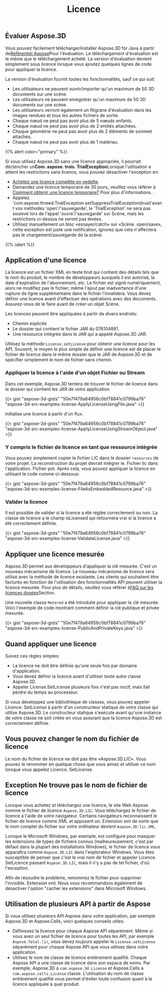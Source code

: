 ﻿---
title: Licence
type: docs
weight: 60
url: /fr/java/licensing/
description: Vous pouvez facilement télécharger/installer Aspose.3D for Java à partir du dépôt Aspose pour l'évaluation. Le téléchargement d'évaluation est le même que le téléchargement acheté. La version d'évaluation devient simplement sous licence lorsque vous ajoutez quelques lignes de code pour appliquer la licence.
---
## **Évaluer Aspose.3D**
Vous pouvez facilement télécharger/installer Aspose.3D for Java à partir de[Référentiel Aspose](https://releases.aspose.com/java/repo/com/aspose/aspose-3d/)Pour l'évaluation. Le téléchargement d'évaluation est le même que le téléchargement acheté. La version d'évaluation devient simplement sous licence lorsque vous ajoutez quelques lignes de code pour appliquer la licence.

La version d'évaluation fournit toutes les fonctionnalités, sauf ce qui suit:

- Les utilisateurs ne peuvent ouvrir/importer qu'un maximum de 50 3D documents sur une scène.
- Les utilisateurs ne peuvent enregistrer qu'un maximum de 50 3D documents sur une scène.
- Les utilisateurs verront également un filigrane d'évaluation dans les images rendues et tous les autres fichiers de sortie.
- Chaque nœud ne peut pas avoir plus de 5 nœuds enfants.
- Chaque nœud ne peut pas avoir plus de 2 entités attachées.
- Chaque géométrie ne peut pas avoir plus de 2 éléments de sommet attachés.
- Chaque nœud ne peut pas avoir plus de 1 matériau.

{{% alert color="primary" %}} 

Si vous utilisez Aspose.3D sans une licence appropriée, il pourrait déclencher un**Com. aspose. trois. TrialException**Lorsque l'utilisation a atteint les restrictions sans licence, vous pouvez désactiver l'exception en:

* [Achetez une licence complète en vedette](https://purchase.aspose.com/buy).
* Demandez une licence temporaire de 30 jours, veuillez vous référer à [Comment obtenir une licence temporaire?](https://purchase.aspose.com/temporary-license) Pour plus d'informations.
.
* Appelez 'com.aspose.threed.TrialException.setSuppressTrialException(true)'avant vos méthodes 'open'/'sauvegarde', le 'TrialException' ne sera pas soulevé lors de l'appel 'ouvre'/'sauvegarde' sur Scène, mais les restrictions ci-dessus ne seront pas levées.
* Utilisez manuellement un bloc «essayer/catch» sur «Scène. open/save», cette exception est juste une notification, ignorez que cela n'affectera pas le chargement/sauvegarde de la scène.

{{% /alert %}} 
## **Application d'une licence**
La licence est un fichier XML en texte brut qui contient des détails tels que le nom du produit, le nombre de développeurs auxquels il est autorisé, la date d'expiration de l'abonnement, etc. Le fichier est signé numériquement, alors ne modifiez pas le fichier; même l'ajout par inadvertance d'une rupture de ligne supplémentaire dans le fichier l'invalidera. Vous devez définir une licence avant d'effectuer des opérations avec des documents. Assurez-vous de le faire avant de créer un objet Scène.

Les licences peuvent être appliquées à partir de divers endroits:

- Chemin explicite
- Le dossier qui contient le fichier JAR du 076104881.
- Une ressource intégrée dans le JAR qui a appelé Aspose.3D JAR.

Utilisez la méthode `License.setLicense` pour obtenir une licence pour les API. Souvent, le moyen le plus simple de définir une licence est de placer le fichier de licence dans le même dossier que le JAR de Aspose.3D et de spécifier simplement le nom de fichier sans chemin.
### **Appliquer la licence à l'aide d'un objet Fichier ou Stream**
Dans cet exemple, Aspose.3D tentera de trouver le fichier de licence dans le dossier qui contient les JAR de votre application.

{{< gist "aspose-3d-gists" "50e7f479a64956c0bf78841c0799ba76" "aspose-3d-src-examples-license-ApplyLicenseUsingFile.java" >}}

Initialise une licence à partir d'un flux.

{{< gist "aspose-3d-gists" "50e7f479a64956c0bf78841c0799ba76" "aspose-3d-src-examples-license-ApplyLicenseUsingStreamObject.java" >}}
### **Y compris le fichier de licence en tant que ressource intégrée**
Vous pouvez simplement copier le fichier LIC dans le dossier `resources` de votre projet. La reconstruction du projet devrait intégrer le. Fichier lic dans l'application. Fichier pot. Après cela, vous pouvez appliquer la licence en utilisant le code comme ci-dessous:

{{< gist "aspose-3d-gists" "50e7f479a64956c0bf78841c0799ba76" "aspose-3d-src-examples-license-FileAsEmbeddedResource.java" >}}
### **Valider la licence**
Il est possible de valider si la licence a été réglée correctement ou non. La classe de licence a le champ isLicensed qui retournera vrai si la licence a été correctement définie.

{{< gist "aspose-3d-gists" "50e7f479a64956c0bf78841c0799ba76" "aspose-3d-src-examples-license-ValidateLicense.java" >}}
## **Appliquer une licence mesurée**
Aspose.3D permet aux développeurs d'appliquer la clé mesurée. C'est un nouveau mécanisme de licence. Le nouveau mécanisme de licence sera utilisé avec la méthode de licence existante. Les clients qui souhaitent être facturés en fonction de l'utilisation des fonctionnalités API peuvent utiliser la licence mesurée. Pour plus de détails, veuillez vous référer à[FAQ sur les licences dosées](https://purchase.aspose.com/faqs/licensing/metered)Section.

Une nouvelle classe `Metered` a été introduite pour appliquer la clé mesurée. Voici l'exemple de code montrant comment définir la clé publique et privée mesurée.

{{< gist "aspose-3d-gists" "50e7f479a64956c0bf78841c0799ba76" "aspose-3d-src-examples-license-PublicAndPrivateKeys.java" >}}
## **Quand appliquer une licence**
Suivez ces règles simples:

- La licence ne doit être définie qu'une seule fois par domaine d'application.
- Vous devez définir la licence avant d'utiliser toute autre classe Aspose.3D.
- Appeler License.SetLicense plusieurs fois n'est pas nocif, mais fait perdre du temps au processeur.

Si vous développez une bibliothèque de classes, vous pouvez appeler Licence. SetLicense à partir d'un constructeur statique de votre classe qui utilise Aspose.3D. Le constructeur statique s'exécute avant qu'une instance de votre classe ne soit créée en vous assurant que la licence Aspose.3D est correctement définie.
## **Vous pouvez changer le nom du fichier de licence**
Le nom du fichier de licence ne doit pas être «Aspose.3D.LIC». Vous pouvez le renommer en quelque chose que vous aimez et utiliser ce nom lorsque vous appelez Licence. SetLicense.
## **Exception Ne trouve pas le nom de fichier de licence**
Lorsque vous achetez et téléchargez une licence, le site Web Aspose nomme le fichier de licence `Aspose.3D.LIC`. Vous téléchargez le fichier de licence à l'aide de votre navigateur. Certains navigateurs reconnaissent le fichier de licence comme XML et apposent un. Extension xml de sorte que le nom complet du fichier sur votre ordinateur devient `Aspose.3D.lic.XML`.

Lorsque le Microsoft Windows, par exemple, est configuré pour masquer les extensions de types de fichiers connus (malheureusement, c'est par défaut dans la plupart des installations Windows), le fichier de licence vous apparaîtra comme `Aspose.3D.LIC` dans l'explorateur Windows. Vous êtes susceptible de penser que c'est le vrai nom de fichier et appeler Licence. SetLicence passant `Aspose.3D.LIC`, mais il n'y a pas de tel fichier, d'où l'exception.

Afin de résoudre le problème, renommez le fichier pour supprimer l'invisible. Extension xml. Nous vous recommandons également de désactiver l'option "cacher les extensions" dans Microsoft Windows.

## **Utilisation de plusieurs API à partir de Aspose**
Si vous utilisez plusieurs API Aspose dans votre application, par exemple Aspose.3D et Aspose.Cells, voici quelques conseils utiles.

- Définissez la licence pour chaque Aspose API séparément. Même si vous avez un seul fichier de licence pour toutes les API, par exemple `Aspose.Total.lic`, vous devez toujours appeler le `License.setLicense` séparément pour chaque Aspose API que vous utilisez dans votre application.
- Utilisez le nom de classe de licence entièrement qualifié. Chaque Aspose API a une classe de licence dans son espace de noms. Par exemple, Aspose.3D a `com.aspose.3d.License` et Aspose.Cells a `com.aspose.cells.License` classe. L'utilisation du nom de classe entièrement qualifié vous permet d'éviter toute confusion quant à la licence appliquée à quel produit.
